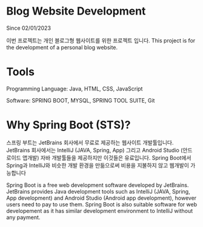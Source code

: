 # Blog Website Development
Since 02/01/2023

이번 프로젝트는 개인 블로그형 웹사이트를 위한 프로젝트 입니다.
This project is for the development of a personal blog website.

# Tools
Programming Language: Java, HTML, CSS, JavaScript 

Software: SPRING BOOT, MYSQL, SPRING TOOL SUITE, Git

# Why Spring Boot (STS)?
스프링 부트는 JetBrains 회사에서 무료로 제공하는 웹사이트 개발툴입니다.
JetBrains 회사에서는 IntelliJ (JAVA, Spring, App) 그리고 Android Studio (안드로이드 앱개발) 자바 개발툴들을 제공하지만 이것들은 유료입니다.
Spring Boot에서 Spring과 IntelliJ와 비슷한 개발 환경을 만듦으로써 비용을 지불하지 않고 웹개발이 가능합니다

Spring Boot is a free web development software developed by JetBrains.<br>
JetBrains provides Java development tools such as IntelliJ (JAVA, Spring, App development) and Android Studio (Android app development), however users need to pay to use them.
Spring Boot is also suitable software for web developement as it has similar development environment to IntelliJ without any payment.



